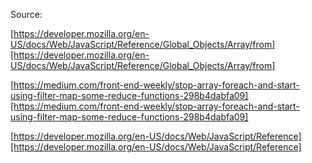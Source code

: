 Source: 

[https://developer.mozilla.org/en-US/docs/Web/JavaScript/Reference/Global_Objects/Array/from][https://developer.mozilla.org/en-US/docs/Web/JavaScript/Reference/Global_Objects/Array/from]

[https://medium.com/front-end-weekly/stop-array-foreach-and-start-using-filter-map-some-reduce-functions-298b4dabfa09][https://medium.com/front-end-weekly/stop-array-foreach-and-start-using-filter-map-some-reduce-functions-298b4dabfa09]


[https://developer.mozilla.org/en-US/docs/Web/JavaScript/Reference][https://developer.mozilla.org/en-US/docs/Web/JavaScript/Reference]


